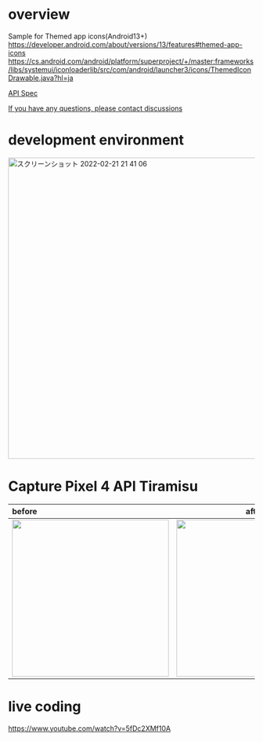 # overview
Sample for Themed app icons(Android13+)<br>
https://developer.android.com/about/versions/13/features#themed-app-icons<br>
https://cs.android.com/android/platform/superproject/+/master:frameworks/libs/systemui/iconloaderlib/src/com/android/launcher3/icons/ThemedIconDrawable.java?hl=ja<br>

[API Spec](https://developer.android.com/about/versions/13/features#themed-app-icon-specs)<br>

[If you have any questions, please contact discussions](https://github.com/LeoAndo/android-themed-icon-samples/discussions)

# development environment
<img width="614" alt="スクリーンショット 2022-02-21 21 41 06" src="https://user-images.githubusercontent.com/16476224/154957177-5ab400c6-0606-4360-8361-ac0e1157e823.png">


# Capture Pixel 4 API Tiramisu

| before | after |
|:---|:---:|
|<img src="https://github.com/LeoAndo/android-themed-icon-samples/blob/main/ComposeSample/before.gif" width=320 /> |<img src="https://github.com/LeoAndo/android-themed-icon-samples/blob/main/ComposeSample/after.gif" width=320 /> |

# live coding
https://www.youtube.com/watch?v=5fDc2XMf10A<br>
